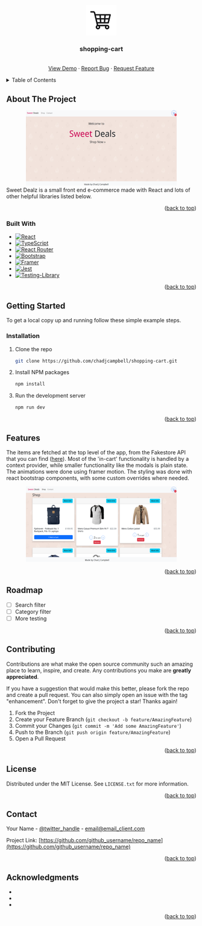 <!-- Improved compatibility of back to top link: See: https://github.com/othneildrew/Best-README-Template/pull/73 -->

<a name="readme-top"></a>

<!--
*** Thanks for checking out the Best-README-Template. If you have a suggestion
*** that would make this better, please fork the repo and create a pull request
*** or simply open an issue with the tag "enhancement".
*** Don't forget to give the project a star!
*** Thanks again! Now go create something AMAZING! :D
-->

<!-- PROJECT SHIELDS -->
<!--
*** I'm using markdown "reference style" links for readability.
*** Reference links are enclosed in brackets [ ] instead of parentheses ( ).
*** See the bottom of this document for the declaration of the reference variables
*** for contributors-url, forks-url, etc. This is an optional, concise syntax you may use.
*** https://www.markdownguide.org/basic-syntax/#reference-style-links
-->

<!-- PROJECT LOGO -->
<br />
<div align="center">
  <a href="https://github.com/chadjcampbell/shopping-cart">
    <img src="public/cart.jpg" alt="Logo" width="80" height="80">
  </a>

<h3 align="center">shopping-cart</h3>

  <p align="center">
    <br />
    <a href="https://chadjcampbell.github.io/shopping-cart/">View Demo</a>
    ·
    <a href="https://github.com/chadjcampbell/shopping-cart/issues">Report Bug</a>
    ·
    <a href="https://github.com/chadjcampbell/shopping-cart/issues">Request Feature</a>
  </p>
</div>

<!-- TABLE OF CONTENTS -->
<details>
  <summary>Table of Contents</summary>
  <ol>
    <li>
      <a href="#about-the-project">About The Project</a>
      <ul>
        <li><a href="#built-with">Built With</a></li>
      </ul>
    </li>
    <li>
      <a href="#getting-started">Getting Started</a>
      <ul>
        <li><a href="#installation">Installation</a></li>
      </ul>
    </li>
    <li><a href="#usage">Usage</a></li>
    <li><a href="#roadmap">Roadmap</a></li>
    <li><a href="#contributing">Contributing</a></li>
    <li><a href="#license">License</a></li>
    <li><a href="#contact">Contact</a></li>
    <li><a href="#acknowledgments">Acknowledgments</a></li>
  </ol>
</details>

<!-- ABOUT THE PROJECT -->

## About The Project

<div align="center">
    <img src="public/home.png" alt="Screenshot" width="400" height="200">
</div>
Sweet Dealz is a small front end e-commerce made with React and lots of other helpful libraries listed below.

<p align="right">(<a href="#readme-top">back to top</a>)</p>

### Built With

- [![React][react.js]][react-url]
- [![TypeScript](https://img.shields.io/badge/typescript-%23007ACC.svg?style=for-the-badge&logo=typescript&logoColor=white)][typescript-url]
- [![React Router](https://img.shields.io/badge/React_Router-CA4245?style=for-the-badge&logo=react-router&logoColor=white)][router-url]
- [![Bootstrap][bootstrap.com]][bootstrap-url]
- [![Framer](https://img.shields.io/badge/Framer-black?style=for-the-badge&logo=framer&logoColor=blue)][framer-url]
- [![Jest](https://img.shields.io/badge/-jest-%23C21325?style=for-the-badge&logo=jest&logoColor=white)][jest-url]
- [![Testing-Library](https://img.shields.io/badge/-TestingLibrary-%23E33332?style=for-the-badge&logo=testing-library&logoColor=white)][testing-url]

<p align="right">(<a href="#readme-top">back to top</a>)</p>

<!-- GETTING STARTED -->

## Getting Started

To get a local copy up and running follow these simple example steps.

### Installation

1. Clone the repo
   ```sh
   git clone https://github.com/chadjcampbell/shopping-cart.git
   ```
2. Install NPM packages
   ```sh
   npm install
   ```
3. Run the development server
   ```js
   npm run dev
   ```

<p align="right">(<a href="#readme-top">back to top</a>)</p>

<!-- USAGE EXAMPLES -->

## Features

The items are fetched at the top level of the app, from the Fakestore API that you can find (<a href="https://fakestoreapi.com/">here</a>). Most of the 'in-cart' functionality is handled by a context provider, while smaller functionality like the modals is plain state. The animations were done using framer motion. The styling was done with react bootstrap components, with some custom overrides where needed.

<div align="center">
    <img src="public/shop.png" alt="Screenshot" width="400" height="200">
</div>

<p align="right">(<a href="#readme-top">back to top</a>)</p>

<!-- ROADMAP -->

## Roadmap

- [ ] Search filter
- [ ] Category filter
- [ ] More testing

<p align="right">(<a href="#readme-top">back to top</a>)</p>

<!-- CONTRIBUTING -->

## Contributing

Contributions are what make the open source community such an amazing place to learn, inspire, and create. Any contributions you make are **greatly appreciated**.

If you have a suggestion that would make this better, please fork the repo and create a pull request. You can also simply open an issue with the tag "enhancement".
Don't forget to give the project a star! Thanks again!

1. Fork the Project
2. Create your Feature Branch (`git checkout -b feature/AmazingFeature`)
3. Commit your Changes (`git commit -m 'Add some AmazingFeature'`)
4. Push to the Branch (`git push origin feature/AmazingFeature`)
5. Open a Pull Request

<p align="right">(<a href="#readme-top">back to top</a>)</p>

<!-- LICENSE -->

## License

Distributed under the MIT License. See `LICENSE.txt` for more information.

<p align="right">(<a href="#readme-top">back to top</a>)</p>

<!-- CONTACT -->

## Contact

Your Name - [@twitter_handle](https://twitter.com/twitter_handle) - email@email_client.com

Project Link: [https://github.com/github_username/repo_name](https://github.com/github_username/repo_name)

<p align="right">(<a href="#readme-top">back to top</a>)</p>

<!-- ACKNOWLEDGMENTS -->

## Acknowledgments

- []()
- []()
- []()

<p align="right">(<a href="#readme-top">back to top</a>)</p>

<!-- MARKDOWN LINKS & IMAGES -->
<!-- https://www.markdownguide.org/basic-syntax/#reference-style-links -->

[linkedin-shield]: https://img.shields.io/badge/-LinkedIn-black.svg?style=for-the-badge&logo=linkedin&colorB=555
[linkedin-url]: https://linkedin.com/in/linkedin_username
[react.js]: https://img.shields.io/badge/React-20232A?style=for-the-badge&logo=react&logoColor=61DAFB
[react-url]: https://reactjs.org/
[bootstrap.com]: https://img.shields.io/badge/Bootstrap-563D7C?style=for-the-badge&logo=bootstrap&logoColor=white
[bootstrap-url]: https://getbootstrap.com
[framer-url]: (https://www.framer.com/motion/)
[typescript-url]: (https://www.typescriptlang.org/)
[router-url]: (https://reactrouter.com/en/main)
[jest-url]: (https://jestjs.io/)
[testing-url]: (https://testing-library.com/)
